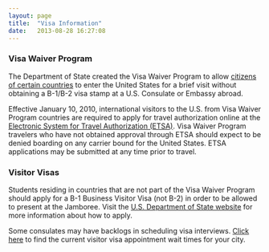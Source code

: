 ```yaml
---
layout: page
title:  "Visa Information"
date:   2013-08-28 16:27:08
---
```


### Visa Waiver Program

The Department of State created the Visa Waiver Program to allow [citizens of certain countries](https://visaguide.world/us-visa/nonimmigrant/visitor/visa-waiver-program/) to enter the United States for a brief visit without obtaining a B-1/B-2 visa stamp at a U.S. Consulate or Embassy abroad.

Effective January 10, 2010, international visitors to the U.S. from Visa Waiver Program countries are required to apply for travel authorization online at the [Electronic System for Travel Authorization (ETSA)](https://esta.cbp.dhs.gov/esta/). Visa Waiver Program travelers who have not obtained approval through ETSA should expect to be denied boarding on any carrier bound for the United States.  ETSA applications may be submitted at any time prior to travel.

### Visitor Visas

Students residing in countries that are not part of the Visa Waiver Program should apply for a B-1 Business Visitor Visa (not B-2) in order to be allowed to present at the Jamboree. Visit the [U.S. Department of State website](https://travel.state.gov/content/travel/en/us-visas.html) for more information about how to apply.

Some consulates may have backlogs in scheduling visa interviews. [Click here](https://travel.state.gov/content/travel/en/us-visas.html) to find the current visitor visa appointment wait times for your city.
